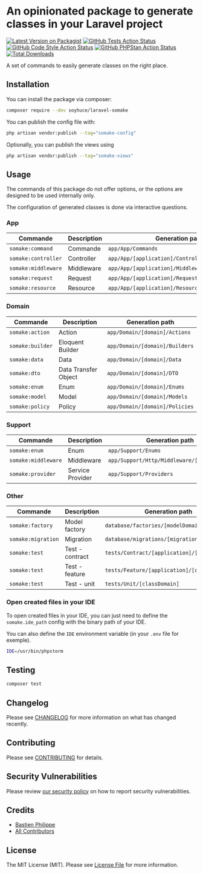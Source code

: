 # An opinionated package to generate classes in your Laravel project

[![Latest Version on Packagist](https://img.shields.io/packagist/v/soyhuce/laravel-somake.svg?style=flat-square)](https://packagist.org/packages/soyhuce/laravel-somake)
[![GitHub Tests Action Status](https://img.shields.io/github/workflow/status/soyhuce/laravel-somake/run-tests?label=tests)](https://github.com/soyhuce/laravel-somake/actions?query=workflow%3Arun-tests+branch%3Amain)
[![GitHub Code Style Action Status](https://img.shields.io/github/workflow/status/soyhuce/laravel-somake/Check%20&%20fix%20styling?label=code%20style)](https://github.com/soyhuce/laravel-somake/actions?query=workflow%3A"Check+%26+fix+styling"+branch%3Amain)
[![GitHub PHPStan Action Status](https://img.shields.io/github/workflow/status/soyhuce/laravel-somake/PHPStan?label=phpstan)](https://github.com/soyhuce/laravel-somake/actions?query=workflow%3APHPStan+branch%3Amain)
[![Total Downloads](https://img.shields.io/packagist/dt/soyhuce/laravel-somake.svg?style=flat-square)](https://packagist.org/packages/soyhuce/laravel-somake)

A set of commands to easily generate classes on the right place.

## Installation

You can install the package via composer:

```bash
composer require --dev soyhuce/laravel-somake
```

You can publish the config file with:

```bash
php artisan vendor:publish --tag="somake-config"
```

Optionally, you can publish the views using

```bash
php artisan vendor:publish --tag="somake-views"
```

## Usage

The commands of this package do not offer options, or the options are designed to be used internally only.

The configuration of generated classes is done via interactive questions.

### App

| Commande            | Description | Generation path                                 |
|---------------------|-------------|-------------------------------------------------|
| `somake:command`    | Commande    | `app/App/Commands`                              |
| `somake:controller` | Controller  | `app/App/[application]/Controllers/[namespace?]` |
| `somake:middleware` | Middleware  | `app/App/[application]/Middleware/[namespace?]` |
| `somake:request`    | Request     | `app/App/[application]/Requests/[namespace?]`   |
| `somake:resource`   | Resource    | `app/App/[application]/Resources/[model domain]` |

### Domain

| Commande         | Description          | Generation path                |
|------------------|----------------------|--------------------------------|
| `somake:action`  | Action               | `app/Domain/[domain]/Actions`  |
| `somake:builder` | Eloquent Builder     | `app/Domain/[domain]/Builders` |
| `somake:data`    | Data                 | `app/Domain/[domain]/Data`     |
| `somake:dto`     | Data Transfer Object | `app/Domain/[domain]/DTO`      |
| `somake:enum`    | Enum                 | `app/Domain/[domain]/Enums`    |
| `somake:model`   | Model                | `app/Domain/[domain]/Models`   |
| `somake:policy`  | Policy               | `app/Domain/[domain]/Policies` |

### Support

| Commande            | Description      | Generation path                            |
|---------------------|------------------|--------------------------------------------|
| `somake:enum`       | Enum             | `app/Support/Enums`                        |
| `somake:middleware` | Middleware       | `app/Support/Http/Middleware/[namespace?]` |
| `somake:provider`   | Service Provider | `app/Support/Providers`                    |

### Other

| Commande           | Description     | Generation path                             |
|--------------------|-----------------|---------------------------------------------|
| `somake:factory`   | Model factory   | `database/factories/[modelDomain]`          |
| `somake:migration` | Migration       | `database/migrations/[migration]`           |
| `somake:test`      | Test - contract | `tests/Contract/[application]/[controller]` |
| `somake:test`      | Test - feature  | `tests/Feature/[application]/[controller]`  |
| `somake:test`      | Test - unit     | `tests/Unit/[classDomain]`                  |

### Open created files in your IDE

To open created files in your IDE, you can just need to define the `somake.ide_path` config with the binary path of your IDE.

You can also define the `IDE` environment variable (in your `.env` file for exemple).

```bash
IDE=/usr/bin/phpstorm
```

## Testing

```bash
composer test
```

## Changelog

Please see [CHANGELOG](CHANGELOG.md) for more information on what has changed recently.

## Contributing

Please see [CONTRIBUTING](.github/CONTRIBUTING.md) for details.

## Security Vulnerabilities

Please review [our security policy](../../security/policy) on how to report security vulnerabilities.

## Credits

- [Bastien Philippe](https://github.com/bastien-phi)
- [All Contributors](../../contributors)

## License

The MIT License (MIT). Please see [License File](LICENSE.md) for more information.
